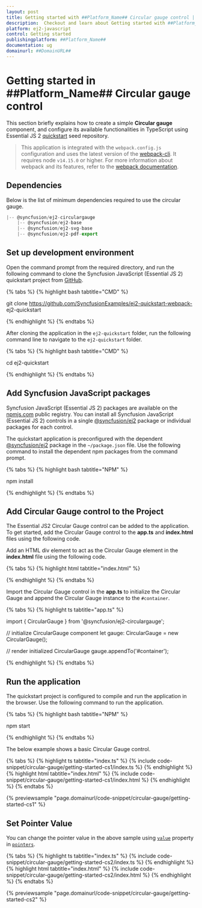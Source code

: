```yaml
---
layout: post
title: Getting started with ##Platform_Name## Circular gauge control | Syncfusion
description:  Checkout and learn about Getting started with ##Platform_Name## Circular gauge control of Syncfusion Essential JS 2 and more details.
platform: ej2-javascript
control: Getting started 
publishingplatform: ##Platform_Name##
documentation: ug
domainurl: ##DomainURL##
---
```



# Getting started in ##Platform_Name## Circular gauge control

This section briefly explains how to create a simple **Circular gauge** component, and configure its available functionalities in TypeScript using Essential JS 2 [quickstart](https://github.com/SyncfusionExamples/ej2-quickstart-webpack-) seed repository.

> This application is integrated with the `webpack.config.js` configuration and uses the latest version of the [webpack-cli](https://webpack.js.org/api/cli/#commands). It requires node `v14.15.0` or higher. For more information about webpack and its features, refer to the [webpack documentation](https://webpack.js.org/guides/getting-started/).

## Dependencies

Below is the list of minimum dependencies required to use the circular gauge.

```javascript
|-- @syncfusion/ej2-circulargauge
    |-- @syncfusion/ej2-base
    |-- @syncfusion/ej2-svg-base
    |-- @syncfusion/ej2-pdf-export
```

## Set up development environment

Open the command prompt from the required directory, and run the following command to clone the Syncfusion JavaScript (Essential JS 2) quickstart project from [GitHub](https://github.com/SyncfusionExamples/ej2-quickstart-webpack-).

{% tabs %}
{% highlight bash tabtitle="CMD" %}

git clone https://github.com/SyncfusionExamples/ej2-quickstart-webpack- ej2-quickstart

{% endhighlight %}
{% endtabs %}

After cloning the application in the `ej2-quickstart` folder, run the following command line to navigate to the `ej2-quickstart` folder.

{% tabs %}
{% highlight bash tabtitle="CMD" %}

cd ej2-quickstart

{% endhighlight %}
{% endtabs %}

## Add Syncfusion JavaScript packages

Syncfusion JavaScript (Essential JS 2) packages are available on the [npmjs.com](https://www.npmjs.com/~syncfusionorg) public registry. You can install all Syncfusion JavaScript (Essential JS 2) controls in a single [@syncfusion/ej2](https://www.npmjs.com/package/@syncfusion/ej2) package or individual packages for each control.

The quickstart application is preconfigured with the dependent [@syncfusion/ej2](https://www.npmjs.com/package/@syncfusion/ej2) package in the `~/package.json` file. Use the following command to install the dependent npm packages from the command prompt.

{% tabs %}
{% highlight bash tabtitle="NPM" %}

npm install

{% endhighlight %}
{% endtabs %}

## Add Circular Gauge control to the Project

The Essential JS2 Circular Gauge control can be added to the application. To get started, add the Circular Gauge control to the **app.ts** and **index.html** files using the following code.

Add an HTML div element to act as the Circular Gauge element in the **index.html** file using the following code.

{% tabs %}
{% highlight html tabtitle="index.html" %}

<!DOCTYPE html>
<html lang="en">

<head>
  <title>EJ2 Circular Gauge</title>
  <meta charset="utf-8" />
  <meta name="viewport" content="width=device-width, initial-scale=1.0" />
  <meta name="description" content="Typescript UI Controls" />
  <meta name="author" content="Syncfusion" />
</head>

<body>
  <!--container which is going to render the Circular gauge-->
  <div id='container'>
  </div>
</body>

</html>

{% endhighlight %}
{% endtabs %}

Import the Circular Gauge control in the **app.ts** to initialize the Circular Gauge and append the Circular Gauge instance to the `#container`.

{% tabs %}
{% highlight ts tabtitle="app.ts" %}

import { CircularGauge } from '@syncfusion/ej2-circulargauge';

// initialize CircularGauge component
let gauge: CircularGauge = new CircularGauge();

// render initialized CircularGauge
gauge.appendTo('#container');

{% endhighlight %}
{% endtabs %}

## Run the application

The quickstart project is configured to compile and run the application in the browser. Use the following command to run the application.

{% tabs %}
{% highlight bash tabtitle="NPM" %}

npm start

{% endhighlight %}
{% endtabs %}

The below example shows a basic Circular Gauge control.

{% tabs %}
{% highlight ts tabtitle="index.ts" %}
{% include code-snippet/circular-gauge/getting-started-cs1/index.ts %}
{% endhighlight %}
{% highlight html tabtitle="index.html" %}
{% include code-snippet/circular-gauge/getting-started-cs1/index.html %}
{% endhighlight %}
{% endtabs %}
          
{% previewsample "page.domainurl/code-snippet/circular-gauge/getting-started-cs1" %}

## Set Pointer Value

You can change the pointer value in the above sample using [`value`](../api/circular-gauge/pointer/#value-number) property in [`pointers`](../api/circular-gauge/pointer).

{% tabs %}
{% highlight ts tabtitle="index.ts" %}
{% include code-snippet/circular-gauge/getting-started-cs2/index.ts %}
{% endhighlight %}
{% highlight html tabtitle="index.html" %}
{% include code-snippet/circular-gauge/getting-started-cs2/index.html %}
{% endhighlight %}
{% endtabs %}
          
{% previewsample "page.domainurl/code-snippet/circular-gauge/getting-started-cs2" %}
